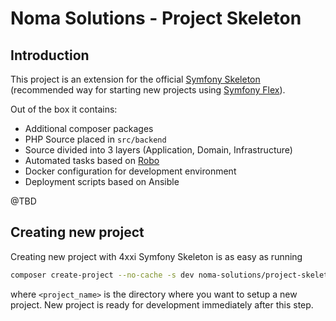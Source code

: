 Noma Solutions - Project Skeleton
=================================

Introduction
------------

This project is an extension for the official [Symfony Skeleton](https://github.com/symfony/skeleton) 
(recommended way for starting new projects using [Symfony Flex](https://symfony.com/doc/current/setup/flex.html)). 

Out of the box it contains:

- Additional composer packages
- PHP Source placed in `src/backend`
- Source divided into 3 layers (Application, Domain, Infrastructure)
- Automated tasks based on [Robo](http://robo.li)
- Docker configuration for development environment
- Deployment scripts based on Ansible

@TBD

Creating new project 
--------------------

Creating new project with 4xxi Symfony Skeleton is as easy as running

```bash
composer create-project --no-cache -s dev noma-solutions/project-skeleton  <project_name> 
```

where `<project_name>` is the directory where you want to setup a new project. New project is ready for development 
immediately after this step.
 
